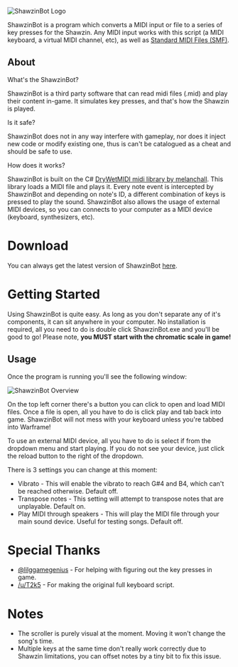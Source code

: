 ![ShawzinBot Logo](https://github.com/ianespana/ShawzinBot/blob/master/ShawzinBot/Resources/Shawzin.png)

ShawzinBot is a program which converts a MIDI input or file to a series of key presses for the Shawzin. Any MIDI input works with this script (a MIDI keyboard, a virtual MIDI channel, etc), as well as [Standard MIDI Files (SMF)](https://www.midi.org/specifications/category/smf-specifications).

## About

What's the ShawzinBot?

ShawzinBot is a third party software that can read midi files (.mid) and play their content in-game. It simulates key presses, and that's how the Shawzin is played.

Is it safe?

ShawzinBot does not in any way interfere with gameplay, nor does it inject new code or modify existing one, thus is can't be catalogued as a cheat and should be safe to use.

How does it works?

ShawzinBot is built on the C# [DryWetMIDI midi library by melanchall](https://github.com/melanchall/drywetmidi). This library loads a MIDI file and plays it. Every note event is intercepted by ShawzinBot and depending on note's ID, a different combination of keys is pressed to play the sound. ShawzinBot also allows the usage of external MIDI devices, so you can connects to your computer as a MIDI device (keyboard, synthesizers, etc).

# Download
You can always get the latest version of ShawzinBot [here](https://github.com/ianespana/ShawzinBot/releases/latest).

# Getting Started
Using ShawzinBot is quite easy. As long as you don't separate any of it's components, it can sit anywhere in your computer. No installation is required, all you need to do is double click ShawzinBot.exe and you'll be good to go! Please note, **you MUST start with the chromatic scale in game!**

## Usage
Once the program is running you'll see the following window:

![ShawzinBot Overview](https://github.com/ianespana/ShawzinBot/blob/master/ShawzinBot/Resources/Overview.png)

On the top left corner there's a button you can click to open and load MIDI files. Once a file is open, all you have to do is click play and tab back into game. ShawzinBot will not mess with your keyboard unless you're tabbed into Warframe!

To use an external MIDI device, all you have to do is select if from the dropdown menu and start playing. If you do not see your device, just click the reload button to the right of the dropdown.

There is 3 settings you can change at this moment:
* Vibrato - This will enable the vibrato to reach G#4 and B4, which can't be reached otherwise. Default off.
* Transpose notes - This setting will attempt to transpose notes that are unplayable. Default on.
* Play MIDI through speakers - This will play the MIDI file through your main sound device. Useful for testing songs. Default off.

# Special Thanks
* [@lilggamegenius](https://github.com/lilggamegenius) - For helping with figuring out the key presses in game.
* [/u/T2k5](https://www.reddit.com/user/T2k5/) - For making the original full keyboard script.

# Notes
* The scroller is purely visual at the moment. Moving it won't change the song's time.
* Multiple keys at the same time don't really work correctly due to Shawzin limitations, you can offset notes by a tiny bit to fix this issue.
